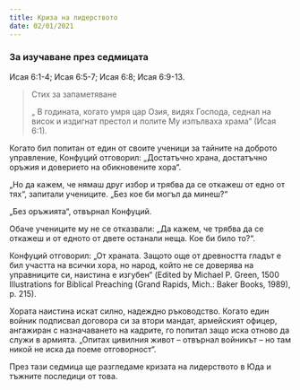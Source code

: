 ```yaml
---
title: Криза на лидерството
date: 02/01/2021
---
```


### За изучаване през седмицата
Исая 6:1-4; Исая 6:5-7; Исая 6:8; Исая 6:9-13.

> <p>Стих за запаметяване</p>
> „ В годината, когато умря цар Озия, видях Господа, седнал на висок и издигнат престол и полите Му изпълваха храма“ (Исая 6:1).

Когато бил попитан от един от своите ученици за тайните на доброто управление, Конфуций отговорил: „Достатъчно храна, достатъчно оръжия и доверието на обикновените хора“.

„Но да кажем, че нямаш друг избор и трябва да се откажеш от едно от тях“, запитали учениците. „Без кое би могъл да минеш?“

„Без оръжията“, отвърнал Конфуций.

Обаче учениците му не се отказвали: „Да кажем, че трябва да се откажеш и от едното от двете останали неща. Кое би било то?“.

Конфуций отговорил: „От храната. Защото още от древността гладът е бил участта на всички хора, но народ, който не се доверява на управниците си, наистина е изгубен“ (Edited by Michael P. Green, 1500 Illustrations for Biblical Preaching (Grand Rapids, Mich.: Baker Books, 1989), p. 215).

Хората наистина искат силно, надеждно ръководство. Когато един войник подписвал договора си за втори мандат, армейският офицер, ангажиран с назначаването на кадрите, го попитал защо иска отново да служи в армията. „Опитах цивилния живот – отвърнал войникът – но там никой не иска да поеме отговорност“.

През тази седмица ще разгледаме кризата на лидерството в Юда и тъжните последици от това.
